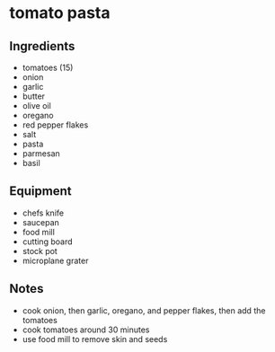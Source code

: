 # tomato pasta

## Ingredients

- tomatoes (15)
- onion
- garlic
- butter
- olive oil
- oregano
- red pepper flakes
- salt
- pasta
- parmesan
- basil

## Equipment

- chefs knife
- saucepan
- food mill
- cutting board
- stock pot
- microplane grater

## Notes

- cook onion, then garlic, oregano, and pepper flakes, then add the tomatoes
- cook tomatoes around 30 minutes
- use food mill to remove skin and seeds
